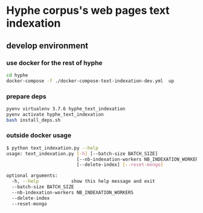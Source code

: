 # Hyphe corpus's web pages text indexation


## develop environment

### use docker for the rest of hyphe

```bash
cd hyphe
docker-compose -f ./docker-compose-text-indexation-dev.yml  up
```

### prepare deps

```bash
pyenv virtualenv 3.7.6 hyphe_text_indexation
pyenv activate hyphe_text_indexation
bash install_deps.sh
```

### outside docker usage

```bash
$ python text_indexation.py --help
usage: text_indexation.py [-h] [--batch-size BATCH_SIZE]
                          [--nb-indexation-workers NB_INDEXATION_WORKERS]
                          [--delete-index] [--reset-mongo]

optional arguments:
  -h, --help            show this help message and exit
  --batch-size BATCH_SIZE
  --nb-indexation-workers NB_INDEXATION_WORKERS
  --delete-index
  --reset-mongo
  ```